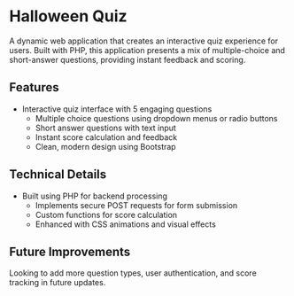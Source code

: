 # Halloween Quiz

A dynamic web application that creates an interactive quiz experience for users. Built with PHP, this application presents a mix of multiple-choice and short-answer questions, providing instant feedback and scoring.

## Features

- Interactive quiz interface with 5 engaging questions
    - Multiple choice questions using dropdown menus or radio buttons
    - Short answer questions with text input
    - Instant score calculation and feedback
    - Clean, modern design using Bootstrap

## Technical Details

- Built using PHP for backend processing
    - Implements secure POST requests for form submission
    - Custom functions for score calculation
    - Enhanced with CSS animations and visual effects

## Future Improvements

Looking to add more question types, user authentication, and score tracking in future updates.
